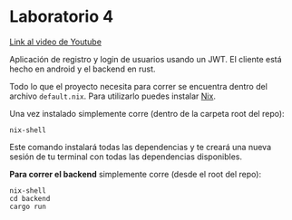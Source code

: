 # Laboratorio 4

[Link al video de Youtube](https://youtu.be/9StjofCQQ_c)

Aplicación de registro y login de usuarios usando un JWT. El cliente está hecho en android y el backend en rust.

Todo lo que el proyecto necesita para correr se encuentra dentro del archivo `default.nix`. Para utilizarlo puedes instalar [Nix](https://nixos.org/).

Una vez instalado simplemente corre (dentro de la carpeta root del repo):
```
nix-shell
```

Este comando instalará todas las dependencias y te creará una nueva sesión de tu terminal con todas las dependencias disponibles.

**Para correr el backend** simplemente corre (desde el root del repo):
```
nix-shell
cd backend
cargo run
```
